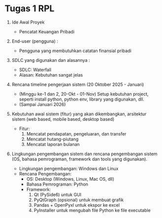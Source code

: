# Tugas 1 RPL
1. Ide Awal Proyek
    - Pencatat Keuangan Pribadi

2. End-user (pengguna) : 
    - Pengguna yang membutuhkan catatan finansial pribadi

3. SDLC yang digunakan dan alasannya : 
    - SDLC: Waterfall
    - Alasan: Kebutuhan sangat jelas

4. Rencana timeline pengerjaan sistem (20 Oktober 2025 - Januari)
    - (Minggu ke-1 dan 2, 20-Okt - 01-Nov) Setup kebutuhan project, seperti install python, python env, library yang digunakan, dll.
    - (Sampai Januari 2026) 

5. Kebutuhan awal sistem (fitur) yang akan dikembangkan, arsitektur sistem (web based, mobile based, desktop based)
    - Fitur: 
        1. Mencatat pendapatan, pengeluaran, dan transfer
        2. Mencatat hutang-piutang
        3. Mencatat laporan bulanan

6. Lingkungan pengembangan sistem dan rencana pengembangan sistem (OS, bahasa pemrograman, framework dan tools yang digunakan).
    - Lingkungan pengembangan: Windows dan Linux
    - Rencana Pengembangan:
        - OS: Desktop (Windows, Linux, Mac OS, dll)
        - Bahasa Pemrograman: Python
        - Framework:
            1. Qt (PySide6) untuk GUI
            2. PyQtGraph (opsional) untuk membuat grafik
            3. Pandas + OpenPyxl untuk ekspor ke excel
            3. PyInstaller untuk mengubah file Python ke file executable
